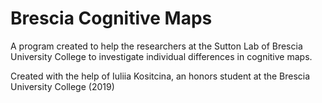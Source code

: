 # Brescia Cognitive Maps
A program created to help the researchers at the Sutton Lab of Brescia University College to investigate individual differences in cognitive maps.

Created with the help of Iuliia Kositcina, an honors student at the Brescia University College (2019)
